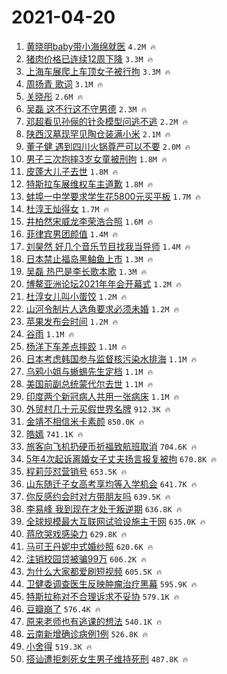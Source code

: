 # 2021-04-20

1. [黄晓明baby带小海绵就医](https://s.weibo.com/weibo?q=%E9%BB%84%E6%99%93%E6%98%8Ebaby%E5%B8%A6%E5%B0%8F%E6%B5%B7%E7%BB%B5%E5%B0%B1%E5%8C%BB&Refer=top) `4.2M 🔥`
1. [猪肉价格已连续12周下降](https://s.weibo.com/weibo?q=%E7%8C%AA%E8%82%89%E4%BB%B7%E6%A0%BC%E5%B7%B2%E8%BF%9E%E7%BB%AD12%E5%91%A8%E4%B8%8B%E9%99%8D&Refer=top) `3.3M 🔥`
1. [上海车展爬上车顶女子被行拘](https://s.weibo.com/weibo?q=%23%E4%B8%8A%E6%B5%B7%E8%BD%A6%E5%B1%95%E7%88%AC%E4%B8%8A%E8%BD%A6%E9%A1%B6%E5%A5%B3%E5%AD%90%E8%A2%AB%E8%A1%8C%E6%8B%98%23&Refer=top) `3.3M 🔥`
1. [周扬青 歌词](https://s.weibo.com/weibo?q=%E5%91%A8%E6%89%AC%E9%9D%92%20%E6%AD%8C%E8%AF%8D&Refer=top) `3.1M 🔥`
1. [关晓彤](https://s.weibo.com/weibo?q=%E5%85%B3%E6%99%93%E5%BD%A4&Refer=top) `2.6M 🔥`
1. [吴磊 这不行这不守男德](https://s.weibo.com/weibo?q=%E5%90%B4%E7%A3%8A%20%E8%BF%99%E4%B8%8D%E8%A1%8C%E8%BF%99%E4%B8%8D%E5%AE%88%E7%94%B7%E5%BE%B7&Refer=top) `2.3M 🔥`
1. [邓超看见孙俪的针灸模型问逃不逃](https://s.weibo.com/weibo?q=%E9%82%93%E8%B6%85%E7%9C%8B%E8%A7%81%E5%AD%99%E4%BF%AA%E7%9A%84%E9%92%88%E7%81%B8%E6%A8%A1%E5%9E%8B%E9%97%AE%E9%80%83%E4%B8%8D%E9%80%83&Refer=top) `2.2M 🔥`
1. [陕西汉墓现罕见陶仓装满小米](https://s.weibo.com/weibo?q=%E9%99%95%E8%A5%BF%E6%B1%89%E5%A2%93%E7%8E%B0%E7%BD%95%E8%A7%81%E9%99%B6%E4%BB%93%E8%A3%85%E6%BB%A1%E5%B0%8F%E7%B1%B3&Refer=top) `2.1M 🔥`
1. [董子健 遇到四川火锅尊严可以不要](https://s.weibo.com/weibo?q=%E8%91%A3%E5%AD%90%E5%81%A5%20%E9%81%87%E5%88%B0%E5%9B%9B%E5%B7%9D%E7%81%AB%E9%94%85%E5%B0%8A%E4%B8%A5%E5%8F%AF%E4%BB%A5%E4%B8%8D%E8%A6%81&Refer=top) `2.0M 🔥`
1. [男子三次抱摔3岁女童被刑拘](https://s.weibo.com/weibo?q=%23%E7%94%B7%E5%AD%90%E4%B8%89%E6%AC%A1%E6%8A%B1%E6%91%943%E5%B2%81%E5%A5%B3%E7%AB%A5%E8%A2%AB%E5%88%91%E6%8B%98%23&Refer=top) `1.8M 🔥`
1. [皮蓬大儿子去世](https://s.weibo.com/weibo?q=%E7%9A%AE%E8%93%AC%E5%A4%A7%E5%84%BF%E5%AD%90%E5%8E%BB%E4%B8%96&Refer=top) `1.8M 🔥`
1. [特斯拉车展维权车主道歉](https://s.weibo.com/weibo?q=%E7%89%B9%E6%96%AF%E6%8B%89%E8%BD%A6%E5%B1%95%E7%BB%B4%E6%9D%83%E8%BD%A6%E4%B8%BB%E9%81%93%E6%AD%89&Refer=top) `1.8M 🔥`
1. [蚌埠一中学要求学生花5800元买平板](https://s.weibo.com/weibo?q=%23%E8%9A%8C%E5%9F%A0%E4%B8%80%E4%B8%AD%E5%AD%A6%E8%A6%81%E6%B1%82%E5%AD%A6%E7%94%9F%E8%8A%B15800%E5%85%83%E4%B9%B0%E5%B9%B3%E6%9D%BF%23&Refer=top) `1.7M 🔥`
1. [杜淳王灿得女](https://s.weibo.com/weibo?q=%E6%9D%9C%E6%B7%B3%E7%8E%8B%E7%81%BF%E5%BE%97%E5%A5%B3&Refer=top) `1.7M 🔥`
1. [井柏然宋威龙李荣浩合照](https://s.weibo.com/weibo?q=%23%E4%BA%95%E6%9F%8F%E7%84%B6%E5%AE%8B%E5%A8%81%E9%BE%99%E6%9D%8E%E8%8D%A3%E6%B5%A9%E5%90%88%E7%85%A7%23&Refer=top) `1.6M 🔥`
1. [菲律宾男团颜值](https://s.weibo.com/weibo?q=%23%E8%8F%B2%E5%BE%8B%E5%AE%BE%E7%94%B7%E5%9B%A2%E9%A2%9C%E5%80%BC%23&Refer=top) `1.4M 🔥`
1. [刘昊然 好几个音乐节目找我当导师](https://s.weibo.com/weibo?q=%E5%88%98%E6%98%8A%E7%84%B6%20%E5%A5%BD%E5%87%A0%E4%B8%AA%E9%9F%B3%E4%B9%90%E8%8A%82%E7%9B%AE%E6%89%BE%E6%88%91%E5%BD%93%E5%AF%BC%E5%B8%88&Refer=top) `1.4M 🔥`
1. [日本禁止福岛黑鲉鱼上市](https://s.weibo.com/weibo?q=%23%E6%97%A5%E6%9C%AC%E7%A6%81%E6%AD%A2%E7%A6%8F%E5%B2%9B%E9%BB%91%E9%B2%89%E9%B1%BC%E4%B8%8A%E5%B8%82%23&Refer=top) `1.3M 🔥`
1. [吴磊 热巴是李长歌本歌](https://s.weibo.com/weibo?q=%E5%90%B4%E7%A3%8A%20%E7%83%AD%E5%B7%B4%E6%98%AF%E6%9D%8E%E9%95%BF%E6%AD%8C%E6%9C%AC%E6%AD%8C&Refer=top) `1.3M 🔥`
1. [博鳌亚洲论坛2021年年会开幕式](https://s.weibo.com/weibo?q=%E5%8D%9A%E9%B3%8C%E4%BA%9A%E6%B4%B2%E8%AE%BA%E5%9D%9B2021%E5%B9%B4%E5%B9%B4%E4%BC%9A%E5%BC%80%E5%B9%95%E5%BC%8F&Refer=top) `1.2M 🔥`
1. [杜淳女儿叫小蛋饺](https://s.weibo.com/weibo?q=%23%E6%9D%9C%E6%B7%B3%E5%A5%B3%E5%84%BF%E5%8F%AB%E5%B0%8F%E8%9B%8B%E9%A5%BA%23&Refer=top) `1.2M 🔥`
1. [山河令制片人选角要求必须未婚](https://s.weibo.com/weibo?q=%23%E5%B1%B1%E6%B2%B3%E4%BB%A4%E5%88%B6%E7%89%87%E4%BA%BA%E9%80%89%E8%A7%92%E8%A6%81%E6%B1%82%E5%BF%85%E9%A1%BB%E6%9C%AA%E5%A9%9A%23&Refer=top) `1.2M 🔥`
1. [苹果发布会时间](https://s.weibo.com/weibo?q=%E8%8B%B9%E6%9E%9C%E5%8F%91%E5%B8%83%E4%BC%9A%E6%97%B6%E9%97%B4&Refer=top) `1.2M 🔥`
1. [谷雨](https://s.weibo.com/weibo?q=%E8%B0%B7%E9%9B%A8&Refer=top) `1.1M 🔥`
1. [杨洋下车差点摔跤](https://s.weibo.com/weibo?q=%23%E6%9D%A8%E6%B4%8B%E4%B8%8B%E8%BD%A6%E5%B7%AE%E7%82%B9%E6%91%94%E8%B7%A4%23&Refer=top) `1.1M 🔥`
1. [日本考虑韩国参与监督核污染水排海](https://s.weibo.com/weibo?q=%23%E6%97%A5%E6%9C%AC%E8%80%83%E8%99%91%E9%9F%A9%E5%9B%BD%E5%8F%82%E4%B8%8E%E7%9B%91%E7%9D%A3%E6%A0%B8%E6%B1%A1%E6%9F%93%E6%B0%B4%E6%8E%92%E6%B5%B7%23&Refer=top) `1.1M 🔥`
1. [乌鸦小姐与蜥蜴先生定档](https://s.weibo.com/weibo?q=%23%E4%B9%8C%E9%B8%A6%E5%B0%8F%E5%A7%90%E4%B8%8E%E8%9C%A5%E8%9C%B4%E5%85%88%E7%94%9F%E5%AE%9A%E6%A1%A3%23&Refer=top) `1.1M 🔥`
1. [美国前副总统蒙代尔去世](https://s.weibo.com/weibo?q=%E7%BE%8E%E5%9B%BD%E5%89%8D%E5%89%AF%E6%80%BB%E7%BB%9F%E8%92%99%E4%BB%A3%E5%B0%94%E5%8E%BB%E4%B8%96&Refer=top) `1.1M 🔥`
1. [印度两个新冠病人共用一张病床](https://s.weibo.com/weibo?q=%E5%8D%B0%E5%BA%A6%E4%B8%A4%E4%B8%AA%E6%96%B0%E5%86%A0%E7%97%85%E4%BA%BA%E5%85%B1%E7%94%A8%E4%B8%80%E5%BC%A0%E7%97%85%E5%BA%8A&Refer=top) `1.1M 🔥`
1. [外贸村几十元买假世界名牌](https://s.weibo.com/weibo?q=%E5%A4%96%E8%B4%B8%E6%9D%91%E5%87%A0%E5%8D%81%E5%85%83%E4%B9%B0%E5%81%87%E4%B8%96%E7%95%8C%E5%90%8D%E7%89%8C&Refer=top) `912.3K 🔥`
1. [金靖不相信米卡素颜](https://s.weibo.com/weibo?q=%23%E9%87%91%E9%9D%96%E4%B8%8D%E7%9B%B8%E4%BF%A1%E7%B1%B3%E5%8D%A1%E7%B4%A0%E9%A2%9C%23&Refer=top) `850.0K 🔥`
1. [皓嫣](https://s.weibo.com/weibo?q=%E7%9A%93%E5%AB%A3&Refer=top) `741.1K 🔥`
1. [旅客向飞机扔硬币祈福致航班取消](https://s.weibo.com/weibo?q=%E6%97%85%E5%AE%A2%E5%90%91%E9%A3%9E%E6%9C%BA%E6%89%94%E7%A1%AC%E5%B8%81%E7%A5%88%E7%A6%8F%E8%87%B4%E8%88%AA%E7%8F%AD%E5%8F%96%E6%B6%88&Refer=top) `704.6K 🔥`
1. [5年4次起诉离婚女子丈夫扬言报复被拘](https://s.weibo.com/weibo?q=%235%E5%B9%B44%E6%AC%A1%E8%B5%B7%E8%AF%89%E7%A6%BB%E5%A9%9A%E5%A5%B3%E5%AD%90%E4%B8%88%E5%A4%AB%E6%89%AC%E8%A8%80%E6%8A%A5%E5%A4%8D%E8%A2%AB%E6%8B%98%23&Refer=top) `670.8K 🔥`
1. [程莉莎怼营销号](https://s.weibo.com/weibo?q=%E7%A8%8B%E8%8E%89%E8%8E%8E%E6%80%BC%E8%90%A5%E9%94%80%E5%8F%B7&Refer=top) `653.5K 🔥`
1. [山东随迁子女高考享均等入学机会](https://s.weibo.com/weibo?q=%23%E5%B1%B1%E4%B8%9C%E9%9A%8F%E8%BF%81%E5%AD%90%E5%A5%B3%E9%AB%98%E8%80%83%E4%BA%AB%E5%9D%87%E7%AD%89%E5%85%A5%E5%AD%A6%E6%9C%BA%E4%BC%9A%23&Refer=top) `641.7K 🔥`
1. [你反感约会时对方带朋友吗](https://s.weibo.com/weibo?q=%23%E4%BD%A0%E5%8F%8D%E6%84%9F%E7%BA%A6%E4%BC%9A%E6%97%B6%E5%AF%B9%E6%96%B9%E5%B8%A6%E6%9C%8B%E5%8F%8B%E5%90%97%23&Refer=top) `639.5K 🔥`
1. [李易峰 我到现在才处于叛逆期](https://s.weibo.com/weibo?q=%E6%9D%8E%E6%98%93%E5%B3%B0%20%E6%88%91%E5%88%B0%E7%8E%B0%E5%9C%A8%E6%89%8D%E5%A4%84%E4%BA%8E%E5%8F%9B%E9%80%86%E6%9C%9F&Refer=top) `636.8K 🔥`
1. [全球规模最大互联网试验设施主干网](https://s.weibo.com/weibo?q=%E5%85%A8%E7%90%83%E8%A7%84%E6%A8%A1%E6%9C%80%E5%A4%A7%E4%BA%92%E8%81%94%E7%BD%91%E8%AF%95%E9%AA%8C%E8%AE%BE%E6%96%BD%E4%B8%BB%E5%B9%B2%E7%BD%91&Refer=top) `635.0K 🔥`
1. [蒋欣哭戏感染力](https://s.weibo.com/weibo?q=%23%E8%92%8B%E6%AC%A3%E5%93%AD%E6%88%8F%E6%84%9F%E6%9F%93%E5%8A%9B%23&Refer=top) `629.8K 🔥`
1. [马可王丹妮中式婚纱照](https://s.weibo.com/weibo?q=%E9%A9%AC%E5%8F%AF%E7%8E%8B%E4%B8%B9%E5%A6%AE%E4%B8%AD%E5%BC%8F%E5%A9%9A%E7%BA%B1%E7%85%A7&Refer=top) `620.6K 🔥`
1. [注销校园贷被骗99万](https://s.weibo.com/weibo?q=%23%E6%B3%A8%E9%94%80%E6%A0%A1%E5%9B%AD%E8%B4%B7%E8%A2%AB%E9%AA%9799%E4%B8%87%23&Refer=top) `606.2K 🔥`
1. [为什么大家都爱刷短视频](https://s.weibo.com/weibo?q=%23%E4%B8%BA%E4%BB%80%E4%B9%88%E5%A4%A7%E5%AE%B6%E9%83%BD%E7%88%B1%E5%88%B7%E7%9F%AD%E8%A7%86%E9%A2%91%23&Refer=top) `605.5K 🔥`
1. [卫健委调查医生反映肿瘤治疗黑幕](https://s.weibo.com/weibo?q=%E5%8D%AB%E5%81%A5%E5%A7%94%E8%B0%83%E6%9F%A5%E5%8C%BB%E7%94%9F%E5%8F%8D%E6%98%A0%E8%82%BF%E7%98%A4%E6%B2%BB%E7%96%97%E9%BB%91%E5%B9%95&Refer=top) `595.9K 🔥`
1. [特斯拉称对不合理诉求不妥协](https://s.weibo.com/weibo?q=%23%E7%89%B9%E6%96%AF%E6%8B%89%E7%A7%B0%E5%AF%B9%E4%B8%8D%E5%90%88%E7%90%86%E8%AF%89%E6%B1%82%E4%B8%8D%E5%A6%A5%E5%8D%8F%23&Refer=top) `579.1K 🔥`
1. [豆瓣崩了](https://s.weibo.com/weibo?q=%23%E8%B1%86%E7%93%A3%E5%B4%A9%E4%BA%86%23&Refer=top) `576.4K 🔥`
1. [原来老师也有逃课的想法](https://s.weibo.com/weibo?q=%23%E5%8E%9F%E6%9D%A5%E8%80%81%E5%B8%88%E4%B9%9F%E6%9C%89%E9%80%83%E8%AF%BE%E7%9A%84%E6%83%B3%E6%B3%95%23&Refer=top) `540.1K 🔥`
1. [云南新增确诊病例1例](https://s.weibo.com/weibo?q=%23%E4%BA%91%E5%8D%97%E6%96%B0%E5%A2%9E%E7%A1%AE%E8%AF%8A%E7%97%85%E4%BE%8B1%E4%BE%8B%23&Refer=top) `526.8K 🔥`
1. [小舍得](https://s.weibo.com/weibo?q=%E5%B0%8F%E8%88%8D%E5%BE%97&Refer=top) `519.3K 🔥`
1. [搭讪遭拒刺死女生男子维持死刑](https://s.weibo.com/weibo?q=%23%E6%90%AD%E8%AE%AA%E9%81%AD%E6%8B%92%E5%88%BA%E6%AD%BB%E5%A5%B3%E7%94%9F%E7%94%B7%E5%AD%90%E7%BB%B4%E6%8C%81%E6%AD%BB%E5%88%91%23&Refer=top) `487.8K 🔥`
